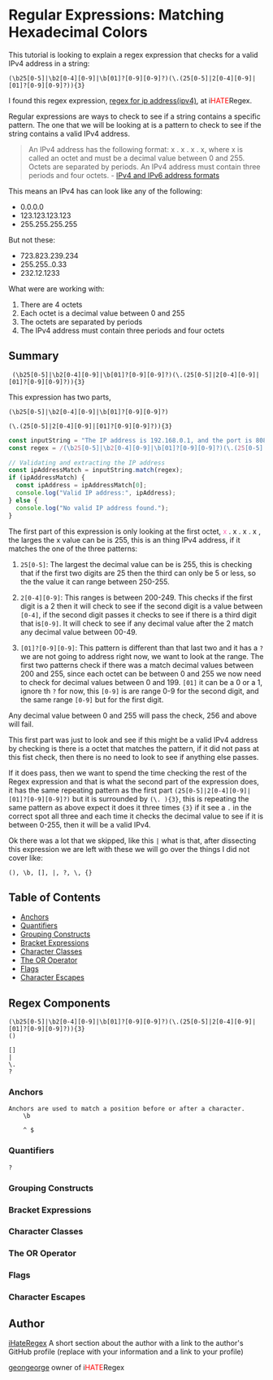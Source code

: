 # Regular Expressions: Matching Hexadecimal Colors

This tutorial is looking to explain a regex expression that checks for a valid IPv4 address in a string: 
```regex
(\b25[0-5]|\b2[0-4][0-9]|\b[01]?[0-9][0-9]?)(\.(25[0-5]|2[0-4][0-9]|[01]?[0-9][0-9]?)){3}
```
I found this regex expression, [regex for ip address(ipv4)](https://ihateregex.io/expr/ip/), at i<span style='color: red;'>HATE</span>Regex.

Regular expressions are ways to check to see if a string contains a specific pattern. The one that we will be looking at is a pattern to check to see if the string contains a valid IPv4 address. 

>An IPv4 address has the following format: x . x . x . x, where x is called an octet and must be a decimal value between 0 and 255. Octets are separated by periods. An IPv4 address must contain three periods and four octets.  - [IPv4 and IPv6 address formats](https://www.ibm.com/docs/en/ts3500-tape-library?topic=functionality-ipv4-ipv6-address-formats)

This means an IPv4 has can look like any of the following:
- 0.0.0.0
- 123.123.123.123
- 255.255.255.255

But not these:
- 723.823.239.234
- 255.255..0.33
- 232.12.1233

What were are working with:
1. There are 4 octets
2. Each octet is a decimal value between 0 and 255
3. The octets are separated by periods
4. The IPv4 address must contain three periods and four octets

## Summary

```regex
 (\b25[0-5]|\b2[0-4][0-9]|\b[01]?[0-9][0-9]?)(\.(25[0-5]|2[0-4][0-9]|[01]?[0-9][0-9]?)){3} 
```
This expression has two parts, 

`(\b25[0-5]|\b2[0-4][0-9]|\b[01]?[0-9][0-9]?)` 


`(\.(25[0-5]|2[0-4][0-9]|[01]?[0-9][0-9]?)){3} `



```javascript
const inputString = "The IP address is 192.168.0.1, and the port is 8080";
const regex = /(\b25[0-5]|\b2[0-4][0-9]|\b[01]?[0-9][0-9]?)(\.(25[0-5]|2[0-4][0-9]|[01]?[0-9][0-9]?)){3}/;

// Validating and extracting the IP address
const ipAddressMatch = inputString.match(regex);
if (ipAddressMatch) {
  const ipAddress = ipAddressMatch[0];
  console.log("Valid IP address:", ipAddress);
} else {
  console.log("No valid IP address found.");
}
```

The first part of this expression is only looking at the first octet, <span title="first octet" style='color: hotpink;'>x</span> . x . x . x , the larges the x value can be is 255, this is an thing IPv4 address, if it matches the one of the three patterns:

1. `25[0-5]`: The largest the decimal value can be is 255, this is checking that if the first two digits are 25 then the third can only be 5 or less, so the the value it can range between 250-255.

2. `2[0-4][0-9]`: This ranges is between 200-249. This checks if the first digit is a 2 then it will check to see if the second digit is a value between `[0-4]`, if the second digit passes it checks to see if there is a third digit that is`[0-9]`. It will check to see if any decimal value after the 2 match any decimal value between 00-49.

3. `[01]?[0-9][0-9]`: This pattern is different than that last two and it has a `?` we are not going to address right now, we want to look at the range. The first two patterns check if there was a match decimal values between 200 and 255, since each octet can be between 0 and 255 we now need to check for decimal values between 0 and 199. `[01]` it can be a 0 or a 1, ignore th `?` for now, this `[0-9]` is are range 0-9 for the second digit, and the same range `[0-9]` but for the first digit. 

Any decimal value between 0 and 255 will pass the check, 256 and above will fail.

This first part was just to look and see if this might be a valid IPv4 address by checking is there is a octet that matches the pattern, if it did not pass at this fist check, then there is no need to look to see if anything else passes. 

If it does pass, then we want to spend the time checking the rest of the Regex expression and that is what the second part of the expression does, it has the same repeating pattern as the first part `(25[0-5]|2[0-4][0-9]|[01]?[0-9][0-9]?)` but it is surrounded by `(\. ){3}`, this is repeating the same pattern as above expect it does it three times `{3}` if it see a `.` in the correct spot all three and each time it checks the decimal value to see if it is between 0-255, then it will be a valid IPv4. 

Ok there was a lot that we skipped, like this `|` what is that, after dissecting this expression we are left with these  we will go over the things I did not cover like:

 `(), \b, [], |, ?, \, {}`

## Table of Contents

- [Anchors](#anchors)
- [Quantifiers](#quantifiers)
- [Grouping Constructs](#grouping-constructs)
- [Bracket Expressions](#bracket-expressions)
- [Character Classes](#character-classes)
- [The OR Operator](#the-or-operator)
- [Flags](#flags)
- [Character Escapes](#character-escapes)

## Regex Components
	(\b25[0-5]|\b2[0-4][0-9]|\b[01]?[0-9][0-9]?)(\.(25[0-5]|2[0-4][0-9]|[01]?[0-9][0-9]?)){3}
	()

	[]
	| 
	\.
	?
### Anchors
	Anchors are used to match a position before or after a character.
		\b

		^ $ 
### Quantifiers
	?
### Grouping Constructs

### Bracket Expressions

### Character Classes

### The OR Operator

### Flags

### Character Escapes

## Author
[iHateRegex](https://ihateregex.io/expr/ip/)
A short section about the author with a link to the author's GitHub profile (replace with your information and a link to your profile)


[geongeorge](https://github.com/geongeorge) owner of i<span style='color: red;'>HATE</span>Regex 
